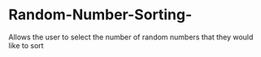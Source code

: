 # Random-Number-Sorting-
Allows the user to select the number of random numbers that they would like to sort 
